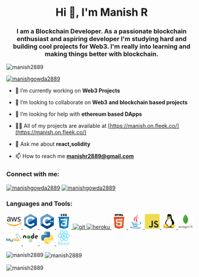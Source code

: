 <h1 align="center">Hi 👋, I'm Manish R</h1>
<h3 align="center">I am a Blockchain Developer. As a passionate blockchain enthusiast and aspiring developer I'm studying hard and building cool projects for Web3. I'm really into learning and making things better with blockchain.</h3>

<p align="left"> <img src="https://komarev.com/ghpvc/?username=manish2889&label=Profile%20views&color=0e75b6&style=flat" alt="manish2889" /> </p>

<p align="left"> <a href="https://x.com/0xmanishr" target="blank"><img src="https://img.shields.io/twitter/follow/manishgowda2889?logo=twitter&style=for-the-badge" alt="manishgowda2889" /></a> </p>

- 🔭 I’m currently working on **Web3 Projects**

- 👯 I’m looking to collaborate on **Web3 and blockchain based projects**

- 🤝 I’m looking for help with **ethereum based DApps**

- 👨‍💻 All of my projects are available at [https://manish.on.fleek.co/](https://manish.on.fleek.co/)

- 💬 Ask me about **react,solidity**

- 📫 How to reach me **manishr2889@gmail.com**

<h3 align="left">Connect with me:</h3>
<p align="left">
<a href="https://twitter.com/manishgowda2889" target="blank"><img align="center" src="https://raw.githubusercontent.com/rahuldkjain/github-profile-readme-generator/master/src/images/icons/Social/twitter.svg" alt="manishgowda2889" height="30" width="40" /></a>
<a href="https://linkedin.com/in/manishgowda2889" target="blank"><img align="center" src="https://raw.githubusercontent.com/rahuldkjain/github-profile-readme-generator/master/src/images/icons/Social/linked-in-alt.svg" alt="manishgowda2889" height="30" width="40" /></a>
</p>

<h3 align="left">Languages and Tools:</h3>
<p align="left"> <a href="https://aws.amazon.com" target="_blank" rel="noreferrer"> <img src="https://raw.githubusercontent.com/devicons/devicon/master/icons/amazonwebservices/amazonwebservices-original-wordmark.svg" alt="aws" width="40" height="40"/> </a> <a href="https://www.cprogramming.com/" target="_blank" rel="noreferrer"> <img src="https://raw.githubusercontent.com/devicons/devicon/master/icons/c/c-original.svg" alt="c" width="40" height="40"/> </a> <a href="https://www.w3schools.com/cpp/" target="_blank" rel="noreferrer"> <img src="https://raw.githubusercontent.com/devicons/devicon/master/icons/cplusplus/cplusplus-original.svg" alt="cplusplus" width="40" height="40"/> </a> <a href="https://www.w3schools.com/css/" target="_blank" rel="noreferrer"> <img src="https://raw.githubusercontent.com/devicons/devicon/master/icons/css3/css3-original-wordmark.svg" alt="css3" width="40" height="40"/> </a> <a href="https://git-scm.com/" target="_blank" rel="noreferrer"> <img src="https://www.vectorlogo.zone/logos/git-scm/git-scm-icon.svg" alt="git" width="40" height="40"/> </a> <a href="https://heroku.com" target="_blank" rel="noreferrer"> <img src="https://www.vectorlogo.zone/logos/heroku/heroku-icon.svg" alt="heroku" width="40" height="40"/> </a> <a href="https://www.w3.org/html/" target="_blank" rel="noreferrer"> <img src="https://raw.githubusercontent.com/devicons/devicon/master/icons/html5/html5-original-wordmark.svg" alt="html5" width="40" height="40"/> </a> <a href="https://www.java.com" target="_blank" rel="noreferrer"> <img src="https://raw.githubusercontent.com/devicons/devicon/master/icons/java/java-original.svg" alt="java" width="40" height="40"/> </a> <a href="https://developer.mozilla.org/en-US/docs/Web/JavaScript" target="_blank" rel="noreferrer"> <img src="https://raw.githubusercontent.com/devicons/devicon/master/icons/javascript/javascript-original.svg" alt="javascript" width="40" height="40"/> </a> <a href="https://www.linux.org/" target="_blank" rel="noreferrer"> <img src="https://raw.githubusercontent.com/devicons/devicon/master/icons/linux/linux-original.svg" alt="linux" width="40" height="40"/> </a> <a href="https://www.mongodb.com/" target="_blank" rel="noreferrer"> <img src="https://raw.githubusercontent.com/devicons/devicon/master/icons/mongodb/mongodb-original-wordmark.svg" alt="mongodb" width="40" height="40"/> </a> <a href="https://www.mysql.com/" target="_blank" rel="noreferrer"> <img src="https://raw.githubusercontent.com/devicons/devicon/master/icons/mysql/mysql-original-wordmark.svg" alt="mysql" width="40" height="40"/> </a> <a href="https://nodejs.org" target="_blank" rel="noreferrer"> <img src="https://raw.githubusercontent.com/devicons/devicon/master/icons/nodejs/nodejs-original-wordmark.svg" alt="nodejs" width="40" height="40"/> </a> <a href="https://www.python.org" target="_blank" rel="noreferrer"> <img src="https://raw.githubusercontent.com/devicons/devicon/master/icons/python/python-original.svg" alt="python" width="40" height="40"/> </a> <a href="https://reactjs.org/" target="_blank" rel="noreferrer"> <img src="https://raw.githubusercontent.com/devicons/devicon/master/icons/react/react-original-wordmark.svg" alt="react" width="40" height="40"/> </a> </p>

<p><img align="left" src="https://github-readme-stats.vercel.app/api/top-langs?username=manish2889&show_icons=true&locale=en&layout=compact" alt="manish2889" /></p>

<p>&nbsp;<img align="center" src="https://github-readme-stats.vercel.app/api?username=manish2889&show_icons=true&locale=en" alt="manish2889" /></p>

<p><img align="center" src="https://github-readme-streak-stats.herokuapp.com/?user=manish2889&" alt="manish2889" /></p>
